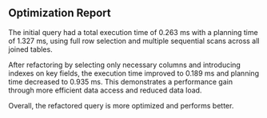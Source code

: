 
## Optimization Report
The initial query had a total execution time of 0.263 ms with a planning time of 1.327 ms, using full row selection and multiple sequential scans across all joined tables.

After refactoring by selecting only necessary columns and introducing indexes on key fields, the execution time improved to 0.189 ms and planning time decreased to 0.935 ms. This demonstrates a performance gain through more efficient data access and reduced data load.

Overall, the refactored query is more optimized and performs better.